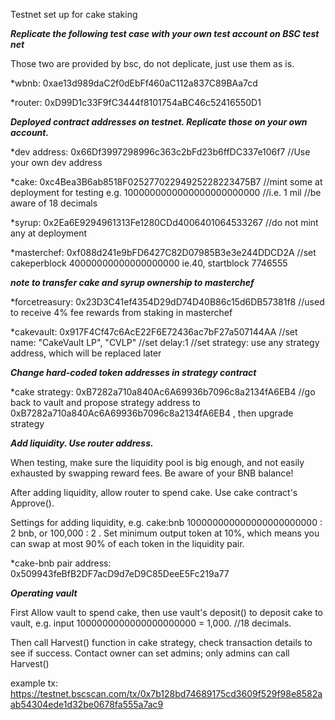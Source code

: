 Testnet set up for cake staking 

***Replicate the following test case with your own test account on BSC test net***

Those two are provided by bsc, do not deplicate, just use them as is.

*wbnb:	0xae13d989daC2f0dEbFf460aC112a837C89BAa7cd

*router:	0xD99D1c33F9fC3444f8101754aBC46c52416550D1

***Deployed contract addresses on testnet. Replicate those on your own account.***

*dev address:   0x66Df3997298996c363c2bFd23b6ffDC337e106f7 //Use your own dev address

*cake:    0xc4Bea3B6ab8518F02527702294925228223475B7 //mint some at deployment for testing e.g. 1000000000000000000000000 //i.e. 1 mil //be aware of 18 decimals

*syrup:   0x2Ea6E9294961313Fe1280CDd4006401064533267  //do not mint any at deployment

*masterchef:  0xf088d241e9bFD6427C82D07985B3e3e244DDCD2A //set cakeperblock 40000000000000000000 ie.40, startblock 7746555 

***note to transfer cake and syrup ownership to masterchef***

*forcetreasury:   0x23D3C41ef4354D29dD74D40B86c15d6DB57381f8 //used to receive 4% fee rewards from staking in masterchef

*cakevault:   0x917F4Cf47c6AcE22F6E72436ac7bF27a507144AA   //set name: "CakeVault LP", "CVLP" //set delay:1 //set strategy: use any strategy address, which will be replaced later

***Change hard-coded token addresses in strategy contract***

*cake strategy:   0xB7282a710a840Ac6A69936b7096c8a2134fA6EB4 //go back to vault and propose strategy address to 0xB7282a710a840Ac6A69936b7096c8a2134fA6EB4  , then upgrade strategy

***Add liquidity. Use router address.***

When testing, make sure the liquidity pool is big enough, and not easily exhausted by swapping reward fees. Be aware of your BNB balance!

After adding liquidity, allow router to spend cake. Use cake contract's Approve().

Settings for adding liquidity, e.g. cake:bnb 100000000000000000000000 : 2 bnb, or 100,000 : 2 . Set minimum output token at 10%, which means you can swap at most 90% of each token in the liquidity pair.

*cake-bnb pair address:   0x509943feBfB2DF7acD9d7eD9C85DeeE5Fc219a77

***Operating vault***

First Allow vault to spend cake, then use vault's deposit() to deposit cake to vault, e.g. input 1000000000000000000000 = 1,000. //18 decimals.

Then call Harvest() function in cake strategy, check transaction details to see if success. Contact owner can set admins; only admins can call Harvest()

example tx: https://testnet.bscscan.com/tx/0x7b128bd74689175cd3609f529f98e8582aab54304ede1d32be0678fa555a7ac9